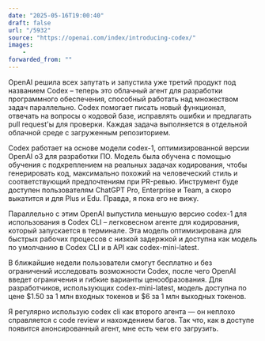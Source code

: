 ```yaml
---
date: "2025-05-16T19:00:40"
draft: false
url: "/5932"
source: "https://openai.com/index/introducing-codex/"
images:
    -
forwarded_from: ""
---
```


OpenAI решила всех запутать и запустила уже третий продукт под названием Codex – теперь это облачный агент для разработки программного обеспечения, способный работать над множеством задач параллельно. Codex помогает писать новый функционал, отвечать на вопросы о кодовой базе, исправлять ошибки и предлагать pull request'ы для проверки. Каждая задача выполняется в отдельной облачной среде с загруженным репозиторием.

Codex работает на основе модели codex-1, оптимизированной версии OpenAI o3 для разработки ПО. Модель была обучена с помощью обучения с подкреплением на реальных задачах кодирования, чтобы генерировать код, максимально похожий на человеческий стиль и соответствующий предпочтениям при PR-ревью. Инструмент буде доступен пользователям ChatGPT Pro, Enterprise и Team, а скоро выкатится и для Plus и Edu. Правда, я пока его не вижу.

Параллельно с этим OpenAI выпустила меньшую версию codex-1 для использования в Codex CLI – легковесном агенте для кодирования, который запускается в терминале. Эта модель оптимизирована для быстрых рабочих процессов с низкой задержкой и доступна как модель по умолчанию в Codex CLI и в API как codex-mini-latest.

В ближайшие недели пользователи смогут бесплатно и без ограничений исследовать возможности Codex, после чего OpenAI введет ограничения и гибкие варианты ценообразования. Для разработчиков, использующих codex-mini-latest, модель доступна по цене $1.50 за 1 млн входных токенов и $6 за 1 млн выходных токенов.

Я регулярно использую codex cli как второго агента — он неплохо справляется с code review и нахождением багов. Так что, как в доступе появится анонсированный агент, мне есть чем его загрузить.
